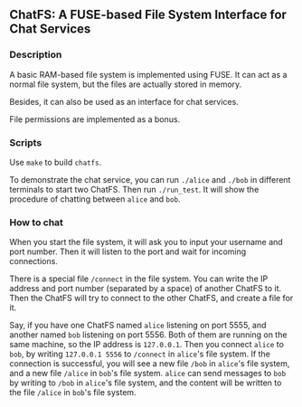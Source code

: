 ## ChatFS: A FUSE-based File System Interface for Chat Services

### Description

A basic RAM-based file system is implemented using FUSE.
It can act as a normal file system, but the files are actually stored in memory.

Besides, it can also be used as an interface for chat services.

File permissions are implemented as a bonus.

### Scripts

Use `make` to build `chatfs`.

To demonstrate the chat service, you can run `./alice` and `./bob` in different terminals to start two ChatFS.
Then run `./run_test`. It will show the procedure of chatting between `alice` and `bob`.

### How to chat

When you start the file system, it will ask you to input your username and port number.
Then it will listen to the port and wait for incoming connections.

There is a special file `/connect` in the file system.
You can write the IP address and port number (separated by a space) of another ChatFS to it.
Then the ChatFS will try to connect to the other ChatFS, and create a file for it.

Say, if you have one ChatFS named `alice` listening on port 5555,
and another named `bob` listening on port 5556.
Both of them are running on the same machine, so the IP address is `127.0.0.1`.
Then you connect `alice` to `bob`, by writing `127.0.0.1 5556` to `/connect` in `alice`'s file system.
If the connection is successful, you will see a new file `/bob` in `alice`'s file system,
and a new file `/alice` in `bob`'s file system.
`alice` can send messages to `bob` by writing to `/bob` in `alice`'s file system, and the content will be written to the file `/alice` in `bob`'s file system.
